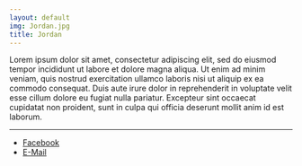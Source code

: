 ```yaml
---
layout: default
img: Jordan.jpg
title: Jordan
---
```


Lorem ipsum dolor sit amet, consectetur adipiscing elit, sed do eiusmod tempor incididunt ut labore et dolore magna aliqua. Ut enim ad minim veniam, quis nostrud exercitation ullamco laboris nisi ut aliquip ex ea commodo consequat. Duis aute irure dolor in reprehenderit in voluptate velit esse cillum dolore eu fugiat nulla pariatur. Excepteur sint occaecat cupidatat non proident, sunt in culpa qui officia deserunt mollit anim id est laborum.


<hr class="intro-divider">
<div>
  <ul class="list-inline">
    <li>
      <a href="https://www.facebook.com/jcsullivan22" class="btn btn-default btn-lg" target="_blank">
      <i class="fa fa-facebook fa-fw"></i> <span class="network-name">Facebook</span></a>
    </li>
    <li>
      <a href="mailto:jordan@sullivans.co" class="btn btn-default btn-lg" target="_blank">
      <i class="fa fa-envelope fa-fw"></i><span class="network-name">E-Mail</span></a>
    </li>
  </ul>
</div>

